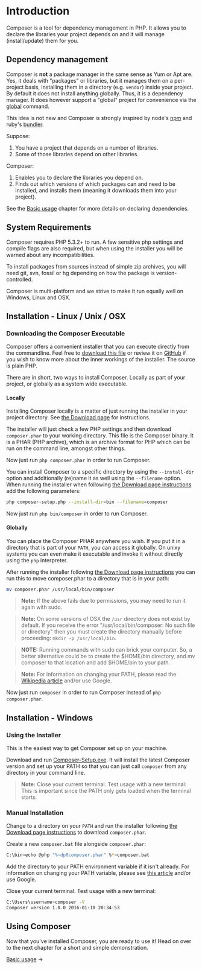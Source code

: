 # Introduction

Composer is a tool for dependency management in PHP. It allows you to declare
the libraries your project depends on and it will manage (install/update) them
for you.

## Dependency management

Composer is **not** a package manager in the same sense as Yum or Apt are. Yes,
it deals with "packages" or libraries, but it manages them on a per-project
basis, installing them in a directory (e.g. `vendor`) inside your project. By
default it does not install anything globally. Thus, it is a dependency
manager. It does however support a "global" project for convenience via the
[global](03-cli.md#global) command.

This idea is not new and Composer is strongly inspired by node's
[npm](https://npmjs.org/) and ruby's [bundler](http://bundler.io/).

Suppose:

1. You have a project that depends on a number of libraries.
1. Some of those libraries depend on other libraries.

Composer:

1. Enables you to declare the libraries you depend on.
1. Finds out which versions of which packages can and need to be installed, and
   installs them (meaning it downloads them into your project).

See the [Basic usage](01-basic-usage.md) chapter for more details on declaring
dependencies.

## System Requirements

Composer requires PHP 5.3.2+ to run. A few sensitive php settings and compile
flags are also required, but when using the installer you will be warned about
any incompatibilities.

To install packages from sources instead of simple zip archives, you will need
git, svn, fossil or hg depending on how the package is version-controlled.

Composer is multi-platform and we strive to make it run equally well on Windows,
Linux and OSX.

## Installation - Linux / Unix / OSX

### Downloading the Composer Executable

Composer offers a convenient installer that you can execute directly from the
commandline. Feel free to [download this file](https://getcomposer.org/installer)
or review it on [GitHub](https://github.com/composer/getcomposer.org/blob/master/web/installer)
if you wish to know more about the inner workings of the installer. The source
is plain PHP.

There are in short, two ways to install Composer. Locally as part of your
project, or globally as a system wide executable.

#### Locally

Installing Composer locally is a matter of just running the installer in your
project directory. See [the Download page](https://getcomposer.org/download/)
for instructions.

The installer will just check a few PHP settings and then download
`composer.phar` to your working directory. This file is the Composer binary. It
is a PHAR (PHP archive), which is an archive format for PHP which can be run on
the command line, amongst other things.

Now just run `php composer.phar` in order to run Composer.

You can install Composer to a specific directory by using the `--install-dir`
option and additionally (re)name it as well using the `--filename` option. When
running the installer when following
[the Download page instructions](https://getcomposer.org/download/) add the
following parameters:

```sh
php composer-setup.php --install-dir=bin --filename=composer
```

Now just run `php bin/composer` in order to run Composer.

#### Globally

You can place the Composer PHAR anywhere you wish. If you put it in a directory
that is part of your `PATH`, you can access it globally. On unixy systems you
can even make it executable and invoke it without directly using the `php`
interpreter.

After running the installer following [the Download page instructions](https://getcomposer.org/download/)
you can run this to move composer.phar to a directory that is in your path:

```sh
mv composer.phar /usr/local/bin/composer
```

> **Note:** If the above fails due to permissions, you may need to run it again
> with sudo.

> **Note:** On some versions of OSX the `/usr` directory does not exist by
> default. If you receive the error "/usr/local/bin/composer: No such file or
> directory" then you must create the directory manually before proceeding:
> `mkdir -p /usr/local/bin`.

> **NOTE:** Running commands with sudo can brick your computer. So, a better
> alternative could be to create the $HOME/bin directory, and mv composer to
> that location and add $HOME/bin to your path.

> **Note:** For information on changing your PATH, please read the
> [Wikipedia article](https://en.wikipedia.org/wiki/PATH_(variable)) and/or use Google.

Now just run `composer` in order to run Composer instead of `php composer.phar`.

## Installation - Windows

### Using the Installer

This is the easiest way to get Composer set up on your machine.

Download and run
[Composer-Setup.exe](https://getcomposer.org/Composer-Setup.exe). It will
install the latest Composer version and set up your PATH so that you can just
call `composer` from any directory in your command line.

> **Note:** Close your current terminal. Test usage with a new terminal: This is
> important since the PATH only gets loaded when the terminal starts.

### Manual Installation

Change to a directory on your `PATH` and run the installer following
[the Download page instructions](https://getcomposer.org/download/)
to download `composer.phar`.

Create a new `composer.bat` file alongside `composer.phar`:

```sh
C:\bin>echo @php "%~dp0composer.phar" %*>composer.bat
```

Add the directory to your PATH environment variable if it isn't already.
For information on changing your PATH variable, please see
[this article](http://www.computerhope.com/issues/ch000549.htm) and/or
use Google.

Close your current terminal. Test usage with a new terminal:

```sh
C:\Users\username>composer -V
Composer version 1.0.0 2016-01-10 20:34:53
```

## Using Composer

Now that you've installed Composer, you are ready to use it! Head on over to the
next chapter for a short and simple demonstration.

[Basic usage](01-basic-usage.md) &rarr;
